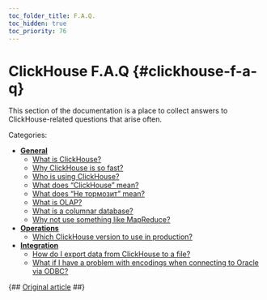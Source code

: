 ```yaml
---
toc_folder_title: F.A.Q.
toc_hidden: true
toc_priority: 76
---
```


# ClickHouse F.A.Q {#clickhouse-f-a-q}

This section of the documentation is a place to collect answers to ClickHouse-related questions that arise often.

Categories:

-   **[General](../faq/general/index.md)**
    -   [What is ClickHouse?](../index.md)
    -   [Why ClickHouse is so fast?](../faq/general/why-clickhouse-is-so-fast.md)
    -   [Who is using ClickHouse?](../faq/general/who-is-using-clickhouse.md)
    -   [What does “ClickHouse” mean?](../faq/general/dbms-naming.md)
    -   [What does “Не тормозит” mean?](../faq/general/ne-tormozit.md)
    -   [What is OLAP?](../faq/general/olap.md)
    -   [What is a columnar database?](../faq/general/columnar-database.md)
    -   [Why not use something like MapReduce?](../faq/general/mapreduce.md)
-   **[Operations](../faq/operations/index.md)**
    -   [Which ClickHouse version to use in production?](../faq/operations/production.md)
-   **[Integration](../faq/integration/index.md)**
    -   [How do I export data from ClickHouse to a file?](../faq/integration/file-export.md)
    -   [What if I have a problem with encodings when connecting to Oracle via ODBC?](../faq/integration/oracle-odbc.md)

{## [Original article](https://clickhouse.tech/docs/en/faq) ##}
